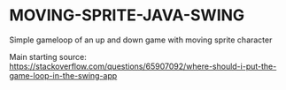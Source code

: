 # MOVING-SPRITE-JAVA-SWING
Simple gameloop of an up and down game with moving sprite character


Main starting source: https://stackoverflow.com/questions/65907092/where-should-i-put-the-game-loop-in-the-swing-app
